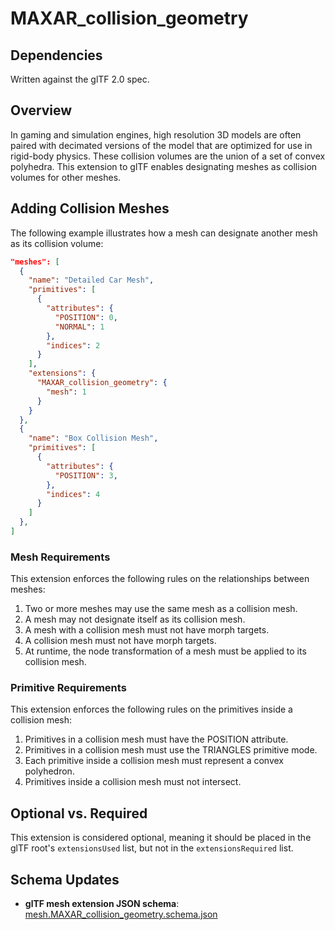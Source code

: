 # MAXAR_collision_geometry

## Dependencies

Written against the glTF 2.0 spec.

## Overview

In gaming and simulation engines, high resolution 3D models are often paired with decimated versions of the model that are optimized for use in rigid-body physics. These collision volumes are the union of a set of convex polyhedra. This extension to glTF enables designating meshes as collision volumes for other meshes.

## Adding Collision Meshes

The following example illustrates how a mesh can designate another mesh as its collision volume:

```json
"meshes": [
  {
    "name": "Detailed Car Mesh",
    "primitives": [
      {
        "attributes": {
          "POSITION": 0,
          "NORMAL": 1
        },
        "indices": 2
      }
    ],
    "extensions": {
      "MAXAR_collision_geometry": {
        "mesh": 1
      }
    }
  },
  {
    "name": "Box Collision Mesh",
    "primitives": [
      {
        "attributes": {
          "POSITION": 3,
        },
        "indices": 4
      }
    ]
  },
]
```

### Mesh Requirements

This extension enforces the following rules on the relationships between meshes:

1. Two or more meshes may use the same mesh as a collision mesh.
2. A mesh may not designate itself as its collision mesh.
3. A mesh with a collision mesh must not have morph targets.
4. A collision mesh must not have morph targets.
7. At runtime, the node transformation of a mesh must be applied to its collision mesh.

### Primitive Requirements

This extension enforces the following rules on the primitives inside a collision mesh:

1. Primitives in a collision mesh must have the POSITION attribute.
2. Primitives in a collision mesh must use the TRIANGLES primitive mode.
3. Each primitive inside a collision mesh must represent a convex polyhedron.
4. Primitives inside a collision mesh must not intersect.

## Optional vs. Required

This extension is considered optional, meaning it should be placed in the glTF root's `extensionsUsed` list, but not in the `extensionsRequired` list.

## Schema Updates

- **glTF mesh extension JSON schema**: [mesh.MAXAR_collision_geometry.schema.json](schema/mesh.MAXAR_collision_geometry.schema.json)
